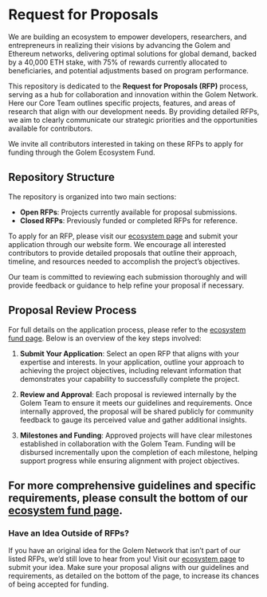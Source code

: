 # Request for Proposals

We are building an ecosystem to empower developers, researchers, and entrepreneurs in realizing their visions by advancing the Golem and Ethereum networks, delivering optimal solutions for global demand, backed by a 40,000 ETH stake, with 75% of rewards currently allocated to beneficiaries, and potential adjustments based on program performance.

This repository is dedicated to the **Request for Proposals (RFP)** process, serving as a hub for collaboration and innovation within the Golem Network. Here our Core Team outlines specific projects, features, and areas of research that align with our development needs. By providing detailed RFPs, we aim to clearly communicate our strategic priorities and the opportunities available for contributors. 

We invite all contributors interested in taking on these RFPs to apply for funding through the Golem Ecosystem Fund.

## Repository Structure
The repository is organized into two main sections:
- **Open RFPs**: Projects currently available for proposal submissions.
- **Closed RFPs**: Previously funded or completed RFPs for reference.

To apply for an RFP, please visit our [ecosystem page](https://ecosystem.golem.network/) and submit your application through our website form. We encourage all interested contributors to provide detailed proposals that outline their approach, timeline, and resources needed to accomplish the project’s objectives.

Our team is committed to reviewing each submission thoroughly and will provide feedback or guidance to help refine your proposal if necessary.

## Proposal Review Process

For full details on the application process, please refer to the [ecosystem fund page](https://ecosystem.golem.network/). Below is an overview of the key steps involved:

1. **Submit Your Application**: Select an open RFP that aligns with your expertise and interests. In your application, outline your approach to achieving the project objectives, including relevant information that demonstrates your capability to successfully complete the project.

2. **Review and Approval**: Each proposal is reviewed internally by the Golem Team to ensure it meets our guidelines and requirements. Once internally approved, the proposal will be shared publicly for community feedback to gauge its perceived value and gather additional insights. 

3. **Milestones and Funding**: Approved projects will have clear milestones established in collaboration with the Golem Team. Funding will be disbursed incrementally upon the completion of each milestone, helping support progress while ensuring alignment with project objectives.

For more comprehensive guidelines and specific requirements, please consult the bottom of our [ecosystem fund page](https://ecosystem.golem.network/).
---

### Have an Idea Outside of RFPs?
If you have an original idea for the Golem Network that isn’t part of our listed RFPs, we’d still love to hear from you! Visit our [ecosystem page](https://ecosystem.golem.network/) to submit your idea. Make sure your proposal aligns with our guidelines and requirements, as detailed on the bottom of the page, to increase its chances of being accepted for funding.
